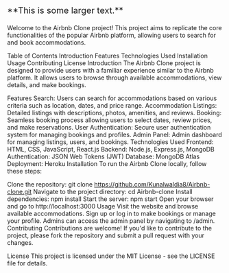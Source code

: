 <p style="font-size:20px;">**This is some larger text.**</p>
Welcome to the Airbnb Clone project! This project aims to replicate the core functionalities of the popular Airbnb platform, allowing users to search for and book accommodations.

Table of Contents
Introduction
Features
Technologies Used
Installation
Usage
Contributing
License
Introduction
The Airbnb Clone project is designed to provide users with a familiar experience similar to the Airbnb platform. It allows users to browse through available accommodations, view details, and make bookings.

Features
Search: Users can search for accommodations based on various criteria such as location, dates, and price range.
Accommodation Listings: Detailed listings with descriptions, photos, amenities, and reviews.
Booking: Seamless booking process allowing users to select dates, review prices, and make reservations.
User Authentication: Secure user authentication system for managing bookings and profiles.
Admin Panel: Admin dashboard for managing listings, users, and bookings.
Technologies Used
Frontend: HTML, CSS, JavaScript, React.js
Backend: Node.js, Express.js, MongoDB
Authentication: JSON Web Tokens (JWT)
Database: MongoDB Atlas
Deployment: Heroku
Installation
To run the Airbnb Clone locally, follow these steps:

Clone the repository: git clone https://github.com/Kunalwaldia8/Airbnb-clone.git
Navigate to the project directory: cd Airbnb-clone
Install dependencies: npm install
Start the server: npm start
Open your browser and go to http://localhost:3000
Usage
Visit the website and browse available accommodations.
Sign up or log in to make bookings or manage your profile.
Admins can access the admin panel by navigating to /admin.
Contributing
Contributions are welcome! If you'd like to contribute to the project, please fork the repository and submit a pull request with your changes.

License
This project is licensed under the MIT License - see the LICENSE file for details.
